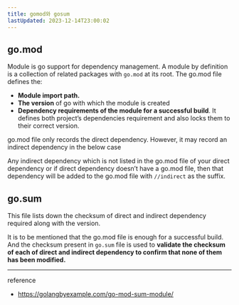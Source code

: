 ```yaml
---
title: gomod와 gosum
lastUpdated: 2023-12-14T23:00:02
---
```

## go.mod

Module is go support for dependency management. A module by definition is a collection of related packages with `go.mod` at its root. The go.mod file defines the:

- **Module import path.**
- **The version** of go with which the module is created
- **Dependency requirements of the module for a successful build**. It defines both project’s dependencies requirement and also locks them to their correct version.

go.mod file only records the direct dependency. However, it may record an indirect dependency in the below case

Any indirect dependency which is not listed in the go.mod file of your direct dependency or if direct dependency doesn’t have a go.mod file, then that dependency will be added to the go.mod file with `//indirect` as the suffix.

## go.sum

This file lists down the checksum of direct and indirect dependency required along with the version.

It is to be mentioned that the go.mod file is enough for a successful build. And the checksum present in `go.sum` file is used to **validate the checksum of each of direct and indirect dependency to confirm that none of them has been modified.**

---
reference
- https://golangbyexample.com/go-mod-sum-module/
